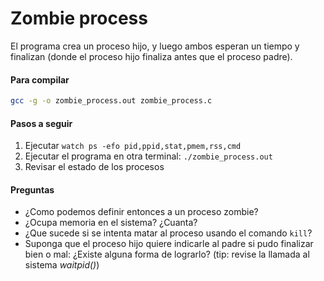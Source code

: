 # Zombie process

El programa crea un proceso hijo, y luego ambos esperan un tiempo y finalizan (donde el proceso hijo finaliza antes que el proceso padre).

#### Para compilar
```bash
gcc -g -o zombie_process.out zombie_process.c
```

#### Pasos a seguir
1. Ejecutar `watch ps -efo pid,ppid,stat,pmem,rss,cmd`
2. Ejecutar el programa en otra terminal: `./zombie_process.out`
3. Revisar el estado de los procesos

#### Preguntas
* ¿Como podemos definir entonces a un proceso zombie?
* ¿Ocupa memoria en el sistema? ¿Cuanta?
* ¿Que sucede si se intenta matar al proceso usando el comando `kill`?
* Suponga que el proceso hijo quiere indicarle al padre si pudo finalizar bien o mal: ¿Existe alguna forma de lograrlo? (tip: revise la llamada al sistema _waitpid()_)